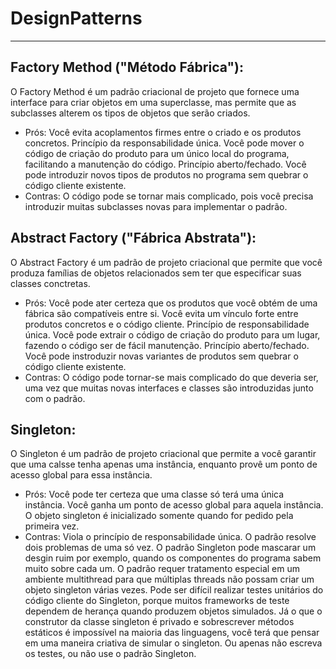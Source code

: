 # DesignPatterns
---
## Factory Method ("Método Fábrica"):
O Factory Method é um padrão criacional de projeto que fornece uma interface para criar objetos em uma superclasse, mas permite que as subclasses alterem os tipos de objetos que serão criados.

* Prós:
Você evita acoplamentos firmes entre o criado e os produtos concretos.
Princípio da responsabilidade única. Você pode mover o código de criação do produto para um único local do programa, facilitando a manutenção do código.
Princípio aberto/fechado. Você pode introduzir novos tipos de produtos no programa sem quebrar o código cliente existente.
&nbsp;
* Contras:
O código pode se tornar mais complicado, pois você precisa introduzir muitas subclasses novas para implementar o padrão.

## Abstract Factory ("Fábrica Abstrata"):
O Abstract Factory é um padrão de projeto criacional que permite que você produza famílias de objetos relacionados sem ter que especificar suas classes conctretas.

* Prós:
Você pode ater certeza que os produtos que você obtém de uma fábrica são compatíveis entre si.
Você evita um vínculo forte entre produtos concretos e o código cliente.
Princípio de responsabilidade única.
Você pode extrair o código de criação do produto para um lugar, fazendo o código ser de fácil manutenção.
Princípio aberto/fechado. Você pode instroduzir novas variantes de produtos sem quebrar o código cliente existente.
&nbsp;
* Contras:
O código pode tornar-se mais complicado do que deveria ser, uma vez que muitas novas interfaces e classes são introduzidas junto com o padrão.

## Singleton:
O Singleton é um padrão de projeto criacional que permite a você garantir que uma calsse tenha apenas uma instância, enquanto provê um ponto de acesso global para essa instância.

* Prós:
Você pode ter certeza que uma classe só terá uma única instância. 
Você ganha um ponto de acesso global para aquela instância.
O objeto singleton é inicializado somente quando for pedido pela primeira vez.
&nbsp;
* Contras:
Viola o princípio de responsabilidade única. O padrão resolve dois problemas de uma só vez.
O padrão Singleton pode mascarar um desgin ruim por exemplo, quando os componentes do programa sabem muito sobre cada um.
O padrão requer tratamento especial em um ambiente multithread para que múltiplas threads não possam criar um objeto singleton várias vezes.
Pode ser difícil realizar testes unitários do código cliente do Singleton, porque muitos frameworks de teste dependem de herança quando produzem objetos simulados. Já o que o construtor da classe singleton é privado e sobrescrever métodos estáticos é impossível na maioria das linguagens, você terá que pensar em uma maneira criativa de simular o singleton. Ou apenas não escreva os testes, ou não use o padrão Singleton.
